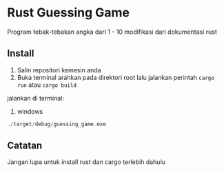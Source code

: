 # Rust Guessing Game

Program tebak-tebakan angka dari 1 - 10 modifikasi dari dokumentasi rust


## Install

1. Salin repositori kemesin anda
2. Buka terminal arahkan pada direktori root lalu jalankan perintah `cargo run` atau `cargo build`

jalankan di terminal:
1. windows
```rust
./target/debug/guessing_game.exe
````

## Catatan

Jangan lupa untuk install rust dan cargo terlebih dahulu
